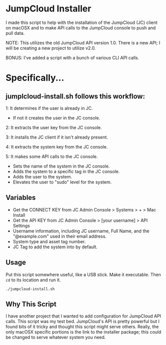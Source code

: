 # JumpCloud Installer
I made this script to help with the installation of the JumpCloud (JC) client on macOSX and to make API calls to the JumpCloud console to push and pull data.

NOTE: This utilizes the old JumpCloud API version 1.0. There is a new API; I will be creating a new project to utilize v2.0.

BONUS: I've added a script with a bunch of various CLI API calls.

# Specifically...
## jumplcloud-install.sh follows this workflow:

1: It determines if the user is already in JC.
- If not it creates the user in the JC console.

2: It extracts the user key from the JC console.

3: It installs the JC client if it isn't already present.

4: It extracts the system key from the JC console.

5: It makes some API calls to the JC console.
- Sets the name of the system in the JC console.
- Adds the system to a specific tag in the JC console.
- Adds the user to the system.
- Elevates the user to "sudo" level for the system.

## Variables

- Get the CONNECT KEY from JC Admin Console > Systems > + > Mac Install
- Get the API KEY from JC Admin Console > [your username] > API Settings
- Username information, including JC username, Full Name, and the "@example.com" used in their email address.
- System type and asset tag number.
- JC Tag to add the system into by default.

## Usage

Put this script somewhere useful, like a USB stick. Make it executable. Then `cd` to its location and run it.

`./jumpcloud-install.sh`

## Why This Script

I have another project that I wanted to add configuration for JumpCloud API calls. This script was my test bed. JumpCloud's API is pretty powerful but I found bits of it tricky and thought this script might serve others. Really, the only macOSX specific portions is the link to the installer package; this could be changed to serve whatever system you need.
